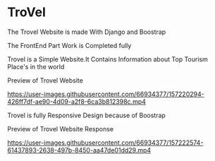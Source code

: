 # TroVel

The Trovel Website is made With Django and Boostrap 

The FrontEnd Part Work is Completed fully

Trovel is a Simple Website.It Contains Information about Top Tourism Place's in the world

Preview of Trovel Website

https://user-images.githubusercontent.com/66934377/157220294-426ff7df-ae90-4d09-a2f8-6ca3b812398c.mp4

Trovel is fully Responsive Design because of Boostrap

Preview of Trovel Website Response

https://user-images.githubusercontent.com/66934377/157222574-61437893-2638-497b-8450-aa47de01dd29.mp4

